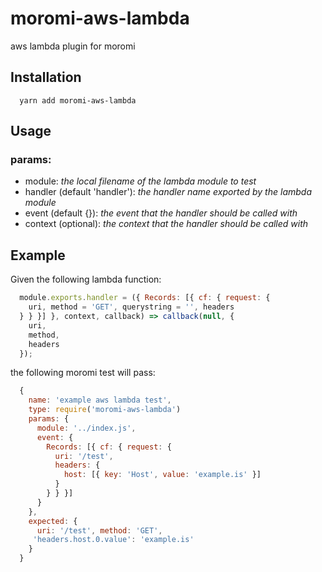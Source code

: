 # moromi-aws-lambda
aws lambda plugin for moromi

## Installation
```
  yarn add moromi-aws-lambda
```

## Usage

### params:
* module: _the local filename of the lambda module to test_
* handler (default 'handler'): _the handler name exported by the lambda module_
* event (default {}): _the event that the handler should be called with_
* context (optional): _the context that the handler should be called with_

## Example
Given the following lambda function:
```js
  module.exports.handler = ({ Records: [{ cf: { request: {
    uri, method = 'GET', querystring = '', headers
  } } }] }, context, callback) => callback(null, {
    uri,
    method,
    headers
  });
```

the following moromi test will pass:
```js
  {
    name: 'example aws lambda test',
    type: require('moromi-aws-lambda')
    params: {
      module: '../index.js',
      event: {
        Records: [{ cf: { request: {
          uri: '/test',
          headers: {
            host: [{ key: 'Host', value: 'example.is' }]
          }
        } } }]
      }
    },
    expected: {
      uri: '/test', method: 'GET',
     'headers.host.0.value': 'example.is'
    }
  }
```
